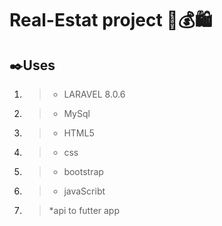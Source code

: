 # Real-Estat project 🌸💰🛍
## ✒️Uses 
1. > * LARAVEL 8.0.6
1. > * MySql
1. > * HTML5
1. > * css
1. > * bootstrap
1. > * javaScribt 
1. > *api to futter app
